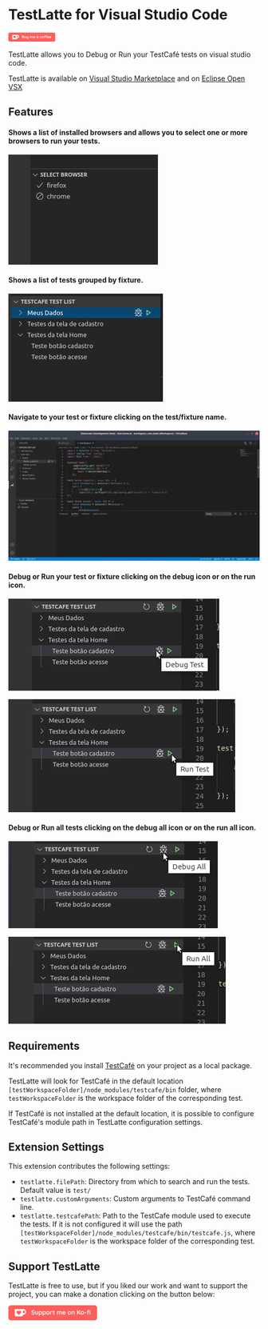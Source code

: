 # TestLatte for Visual Studio Code

[![ko-fi](./images/BuyMeACoffee_Red.png)](https://ko-fi.com/L4L31WZFI)

TestLatte allows you to Debug or Run your TestCafé tests on visual studio code.

TestLatte is available on [Visual Studio Marketplace](https://marketplace.visualstudio.com/items?itemName=sshimono.testlatte) and on [Eclipse Open VSX](https://open-vsx.org/extension/sshimono/testlatte)

## Features

#### Shows a list of installed browsers and allows you to select one or more browsers to run your tests.

![Browser List](./images/browser-list.png)

#### Shows a list of tests grouped by fixture.

![Test List](./images/test-list.png)

#### Navigate to your test or fixture clicking on the test/fixture name.

![Navigate](./images/navigate.png)

#### Debug or Run your test or fixture clicking on the debug icon or on the run icon.
![Debug Test](./images/debug-test.png)


![Run Test](./images/run-test.png)

#### Debug or Run all tests clicking on the debug all icon or on the run all icon.

![Debug All](./images/debug-all.png)


![Run All](./images/run-all.png)


## Requirements

It's recommended you install [TestCafé](https://github.com/DevExpress/testcafe) on your project as a local package.

TestLatte will look for TestCafé in the default location `[testWorkspaceFolder]/node_modules/testcafe/bin` folder, where `testWorkspaceFolder` is the workspace folder of the corresponding test.

If TestCafé is not installed at the default location, it is possible to configure TestCafé's module path in TestLatte configuration settings.

## Extension Settings

This extension contributes the following settings:

* `testlatte.filePath`: Directory from which to search and run the tests. Default value is `test/`
* `testlatte.customArguments`: Custom arguments to TestCafé command line.
* `testlatte.testcafePath`: Path to the TestCafe module used to execute the tests. If it is not configured it will use the path `[testWorkspaceFolder]/node_modules/testcafe/bin/testcafe.js`, where `testWorkspaceFolder` is the workspace folder of the corresponding test.

## Support TestLatte

TestLatte is free to use, but if you liked our work and want to support the project, you can make a donation clicking on the button below:

[![ko-fi](./images/SupportMe_red.png)](https://ko-fi.com/L4L31WZFI)